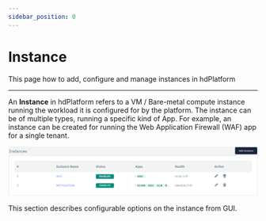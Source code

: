 ```yaml
---
sidebar_position: 0
---
```


# Instance

This page how to add, configure and manage instances in hdPlatform

---

An **Instance** in hdPlatform refers to a VM / Bare-metal compute instance running the workload it is configured for by the platform. The instance can be of multiple types, running a specific kind of App. For example, an instance can be created for running the Web Application Firewall (WAF) app for a single tenant.

![instance](/img/platform/v6/docs/stack-instance1.png)

This section describes configurable options on the instance from GUI.